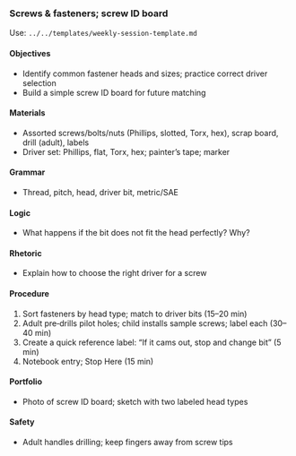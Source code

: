 ### Screws & fasteners; screw ID board

Use: `../../templates/weekly-session-template.md`

#### Objectives
- Identify common fastener heads and sizes; practice correct driver selection
- Build a simple screw ID board for future matching

#### Materials
- Assorted screws/bolts/nuts (Phillips, slotted, Torx, hex), scrap board, drill (adult), labels
- Driver set: Phillips, flat, Torx, hex; painter’s tape; marker

#### Grammar
- Thread, pitch, head, driver bit, metric/SAE

#### Logic
- What happens if the bit does not fit the head perfectly? Why?

#### Rhetoric
- Explain how to choose the right driver for a screw

#### Procedure
1) Sort fasteners by head type; match to driver bits (15–20 min)
2) Adult pre‑drills pilot holes; child installs sample screws; label each (30–40 min)
3) Create a quick reference label: “If it cams out, stop and change bit” (5 min)
4) Notebook entry; Stop Here (15 min)

#### Portfolio
- Photo of screw ID board; sketch with two labeled head types

#### Safety
- Adult handles drilling; keep fingers away from screw tips
